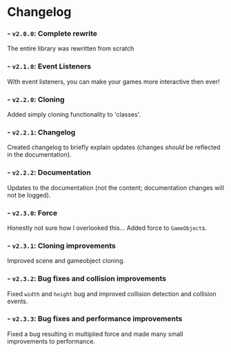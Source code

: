 # Changelog
### - `v2.0.0`: Complete rewrite
The entire library was rewritten from scratch

### - `v2.1.0`: Event Listeners
With event listeners, you can make your games more interactive then ever!

### - `v2.2.0`: Cloning
Added simply cloning functionality to 'classes'.

### - `v2.2.1`: Changelog
Created changelog to briefly explain updates (changes *should* be reflected in the documentation).

### - `v2.2.2`: Documentation
Updates to the documentation (not the content; documentation changes will not be logged).

### - `v2.3.0`: Force
Honestly not sure how I overlooked this... Added force to `GameObject`s.

### - `v2.3.1`: Cloning improvements
Improved scene and gameobject cloning.

### - `v2.3.2`: Bug fixes and collision improvements
Fixed `width` and `height` bug and improved collision detection and collision events.

### - `v2.3.3`: Bug fixes and performance improvements
Fixed a bug resulting in multiplied force and made many small improvements to performance.

